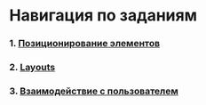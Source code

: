 # Навигация по заданиям

### 1. [Позиционирование элементов](./task_1_anchors)
### 2. [Layouts](./task_2_layouts)
### 3. [Взаимодействие с пользователем](./QML_3)
